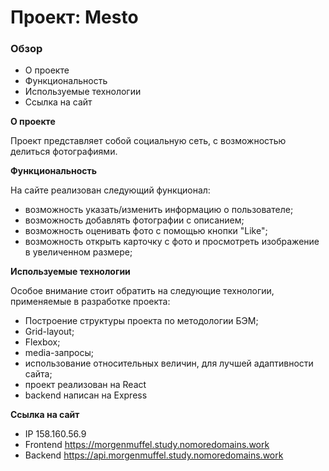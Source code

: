 # Проект: Mesto

### Обзор

* О проекте
* Функциональность
* Используемые технологии
* Ссылка на сайт

**О проекте**

Проект представляет собой социальную сеть, с возможностью делиться фотографиями.

**Функциональность**

На сайте реализован следующий функционал:
* возможность указать/изменить информацию о пользователе;
* возможность добавлять фотографии с описанием;
* возможность оценивать фото с помощью кнопки "Like";
* возможность открыть карточку с фото и просмотреть изображение в увеличенном размере;

**Используемые технологии**

Особое внимание стоит обратить на следующие технологии, применяемые в разработке проекта:
* Построение структуры проекта по методологии БЭМ;
* Grid-layout;
* Flexbox;
* media-запросы;
* использование относительных величин, для лучшей адаптивности сайта;
* проект реализован на React
* backend написан на Express



**Ссылка на сайт**
* IP  158.160.56.9
* Frontend  https://morgenmuffel.study.nomoredomains.work
* Backend  https://api.morgenmuffel.study.nomoredomains.work
